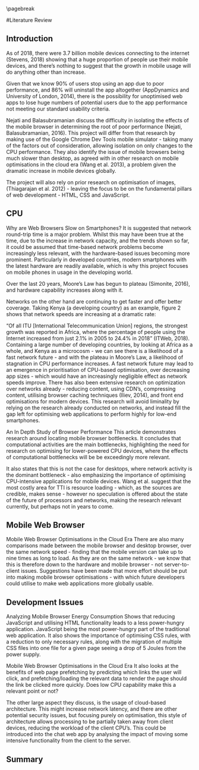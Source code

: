 \pagebreak

#Literature Review

## Introduction
As of 2018, there were 3.7 billion mobile devices connecting to the internet (Stevens, 2018) showing that a huge proportion of people use their mobile devices, and there’s nothing to suggest that the growth in mobile usage will do anything other than increase.

Given that we know 90% of users stop using an app due to poor performance, and 86% will uninstall the app altogether (AppDynamics and University of London, 2014), there is the possibility for unoptimised web apps to lose huge numbers of potential users due to the app performance not meeting our standard usability criteria.

Nejati and Balasubramanian discuss the difficulty in isolating the effects of the mobile browser in determining the root of poor performance (Nejati, Balasubramanian, 2016). This project will differ from that research by making use of the Google Chrome Dev Tools mobile simulator - taking many of the factors out of consideration, allowing isolation on only changes to the CPU performance. They also identify the issue of mobile browsers being much slower than desktop, as agreed with in other research on mobile optimisations in the cloud era (Wang et al. 2013), a problem given the dramatic increase in mobile devices globally.

The project will also rely on prior research on optimisation of images, (Thiagarajan et al. 2012) - leaving the focus to be on the fundamental pillars of web development - HTML, CSS and JavaScript.

## CPU

Why are Web Browsers Slow on Smartphones?
It is suggested that network round-trip time is a major problem. Whilst this may have been true at the time, due to the increase in network capacity, and the trends shown so far, it could be assumed that time-based network problems become increasingly less relevant, with the hardware-based issues becoming more prominent. Particularly in developed countries, modern smartphones with the latest hardware are readily available, which is why this project focuses on mobile phones in usage in the developing world.

Over the last 20 years, Moore’s Law has begun to plateau (Simonite, 2016), and hardware capability increases along with it. 

Networks on the other hand are continuing to get faster and offer better coverage.  Taking Kenya (a developing country) as an example, figure 2 shows that network speeds are increasing at a dramatic rate:

“Of all ITU [International Telecommunication Union] regions, the strongest growth was reported in Africa, where the percentage of people using the Internet increased from just 2.1% in 2005 to 24.4% in 2018” (ITWeb, 2018). Containing a large number of developing countries, by looking at Africa as a whole, and Kenya as a microcosm - we can see there is a likelihood of a fast network future - and with the plateau in Moore’s Law, a likelihood of stagnation in CPU performance increases. 
A fast network future may lead to an emergence in prioritisation of CPU-based optimisation, over decreasing app sizes - which would have an increasingly negligible effect as network speeds improve. There has also been extensive research on optimization over networks already - reducing content, using CDN’s, compressing content, utilising browser caching techniques (Iliev, 2014), and front end optimisations for modern devices. This research will avoid liminality by relying on the research already conducted on networks, and instead fill the gap left for optimising web applications to perform highly for low-end smartphones.

An In Depth Study of Browser Performance
This article demonstrates research around locating mobile browser bottlenecks. It concludes that computational activities are the main bottlenecks, highlighting the need for research on optimising for lower-powered CPU devices, where the effects of computational bottlenecks will be be exceedingly more relevant.

 It also states that this is not the case for desktops, where network activity is the dominant bottleneck - also emphasizing the importance of optimising CPU-intensive applications for mobile devices. Wang et al. suggest that the most costly area for TTI is resource loading - which, as the sources are credible, makes sense - however no speculation is offered about the state of the future of processors and networks, making the research relevant currently, but perhaps not in years to come.

## Mobile Web Browser

Mobile Web Browser Optimisations in the Cloud Era
There are also many comparisons made between the mobile browser and desktop browser, over the same network speed - finding that the mobile version can take up to nine times as long to load. As they are on the same network - we know that this is therefore down to the hardware and mobile browser - not server-to-client issues. Suggestions have been made that more effort should be put into making mobile browser optimisations - with which future developers could utilise to make web applications more globally usable.

## Development Issues

Analyzing Mobile Browser Energy Consumption
Shows that reducing JavaScript and utilising HTML functionality leads to a less power-hungry application. JavaScript being the most power-hungry part of the traditional web application. It also shows the importance of optimising CSS rules, with a reduction to only necessary rules, along with the migration of multiple CSS files into one file for a given page seeing a drop of 5 Joules from the power supply.

Mobile Web Browser Optimisations in the Cloud Era
It also looks at the benefits of web page prefetching by predicting which links the user will click, and prefetching/loading the relevant data to render the page should the link be clicked more quickly. Does low CPU capability make this a relevant point or not? 

The other large aspect they discuss, is the usage of cloud-based architecture. This might increase network latency, and there are other potential security issues, but focusing purely on optimisation, this style of architecture allows processing to be partially taken away from client devices, reducing the workload of the client CPU’s. This could be introduced into the chat web app by analysing the impact of moving some intensive functionality from the client to the server.


## Summary

